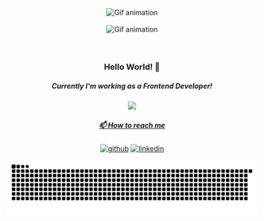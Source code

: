 <div align="center">
 <img width="400" src="https://i.ibb.co/HGCXH2C/GIF.gif" alt="Gif animation"/>
</div>
<br/>
<div align="center">
 <img width="250" src="https://readme-typing-svg.herokuapp.com?font=Fira+Code&size=16&pause=1000&color=000000&width=435&lines=Hello%2C+I'm+M%C3%A9lanie+and;I'm+a+Frontend+Developer+%3C3)](https://git.io/typing-svg" alt="Gif animation"/>
 <br/><br/>
 <img 
</div>
 
<div align="center"> 
 
 <h3>Hello World! &#x1F49C; </h3>
 
 <h5>Currently I'm working as a Frontend Developer!</h5>
</div>

<div align="center">
  <a href="https://github.com/melanierodrigues">
  <img width="380" src="https://github-readme-stats.vercel.app/api/top-langs/?username=melanierodrigues&layout=compact&langs_count=7&theme=onedark&card_width=400&card_height=150&bg_color=ffffff&hide_title=true&line_height=23&hide_border=true&text_color=505050FF&title_color=9effcd"/>
</div>  
 
  <div align="center">

</div>
 
<div align="center"> 
 <h5>📫 How to reach me</h5>

  
 [<img src='https://cdn.jsdelivr.net/npm/simple-icons@3.0.1/icons/github.svg' alt='github' height='40'>](https://github.com/melanierodrigues)  [<img src='https://cdn.jsdelivr.net/npm/simple-icons@3.0.1/icons/linkedin.svg' alt='linkedin' height='40'>](https://www.linkedin.com/in/melanie-rodrigues-the-one/)  
  
 </div>
 
 ![Snake animation](https://github.com/melanierodrigues/melanierodrigues/blob/output/github-contribution-grid-snake.svg)


<!-- onedark vue calm
![](https://komarev.com/ghpvc/?username=melanierodrigues&style=flat&color=dc143c)
**melanierodrigues/melanierodrigues** is a ✨ _special_ ✨ repository because its `README.md` (this file) appears on your GitHub profile.

Here are some ideas to get you started:

- 🔭 I’m currently working on ...
- 🌱 I’m currently learning ...
- 👯 I’m looking to collaborate on ...
- 🤔 I’m looking for help with ...
- 💬 Ask me about ...
- 📫 How to reach me: ...
- 😄 Pronouns: ...
- ⚡ Fun fact: ...

 ![JavaScript](https://img.shields.io/badge/javascript-%23323330.svg?style=for-the-badge&logo=javascript&logoColor=%23F7DF1E)
![HTML5](https://img.shields.io/badge/html5-%23E34F26.svg?style=for-the-badge&logo=html5&logoColor=white)
![CSS3](https://img.shields.io/badge/css3-%231572B6.svg?style=for-the-badge&logo=css3&logoColor=white)

![GIF](https://i.ibb.co/HGCXH2C/GIF.gif)


  <img width="400" src="https://github-readme-stats.vercel.app/api?username=melanierodrigues&show_icons=false&theme=calm&include_all_commits=true&count_private=true&bg_color=140DEG,ffffff,e2fef0,d2ffe8,9effcd&hide_title=true&line_height=23&hide_border=true&text_color=9effcd"/>
-->
